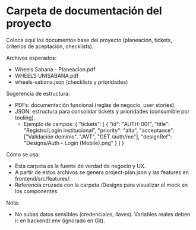 # Carpeta de documentación del proyecto

Coloca aquí los documentos base del proyecto (planeación, tickets, criterios de aceptación, checklists).

Archivos esperados:
- Wheels Sabana - Planeacion.pdf
- WHEELS UNISABANA.pdf
- wheels-sabana.json  (checklists y prioridades)

Sugerencia de estructura:
- PDFs: documentación funcional (reglas de negocio, user stories).
- JSON: estructura para consolidar tickets y prioridades (consumible por tooling).
  - Ejemplo de campos:
    {
      "tickets": [
        {
          "id": "AUTH-001",
          "title": "Registro/Login institucional",
          "priority": "alta",
          "acceptance": ["Validación dominio", "JWT", "GET /auth/me"],
          "designRef": "Designs/Auth - Login (Mobile).png"
        }
      ]
    }

Cómo se usa:
- Esta carpeta es la fuente de verdad de negocio y UX.
- A partir de estos archivos se genera project-plan.json y las features en frontend/src/features/.
- Referencia cruzada con la carpeta /Designs para visualizar el mock en los componentes.

Nota:
- No subas datos sensibles (credenciales, llaves). Variables reales deben ir en backend/.env (ignorado en Git).
